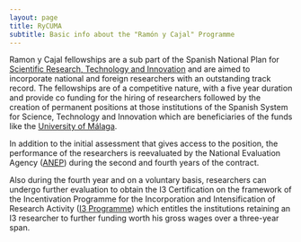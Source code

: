 ```yaml
---
layout: page
title: RyCUMA
subtitle: Basic info about the "Ramón y Cajal" Programme
---
```


Ramon y Cajal fellowships are a sub part of the Spanish National Plan for [Scientific Research, Technology and Innovation](http://www.idi.mineco.gob.es/portal/site/MICINN/menuitem.7eeac5cd345b4f34f09dfd1001432ea0/?vgnextoid=83b192b9036c2210VgnVCM1000001d04140aRCRD) and are aimed to incorporate national and foreign researchers with an outstanding track record. The fellowships are of a competitive nature, with a five year duration and provide co funding for the hiring of researchers followed by the creation of permanent positions at those institutions of the Spanish System for Science, Technology and Innovation which are beneficiaries of the funds like the [University of Málaga](http://www.uma.es).  

In addition to the initial assessment that gives access to the position, the performance of the researchers is reevaluated by the National Evaluation Agency ([ANEP](http://www.idi.mineco.gob.es/portal/site/MICINN/menuitem.26172fcf4eb029fa6ec7da6901432ea0/?vgnextoid=3d5167b99490f310VgnVCM1000001d04140aRCRD)) during the second and fourth years of the contract.  

Also during the fourth year and on a voluntary basis, researchers can undergo further evaluation to obtain the I3 Certification on the framework of the Incentivation Programme for the Incorporation and Intensification of Research Activity ([I3 Programme](http://www.idi.mineco.gob.es/portal/site/MICINN/menuitem.dbc68b34d11ccbd5d52ffeb801432ea0/?vgnextoid=28b5b76fb9bbf210VgnVCM1000001d04140aRCRD)) which entitles the institutions retaining an I3 researcher to further funding worth his gross wages over a three-year span. 
